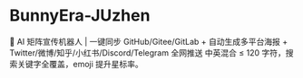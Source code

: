 # BunnyEra-JUzhen
🚀 AI 矩阵宣传机器人 | 一键同步 GitHub/Gitee/GitLab + 自动生成多平台海报 + Twitter/微博/知乎/小红书/Discord/Telegram 全网推送 中英混合 ≤ 120 字符，搜索关键字全覆盖，emoji 提升星标率。
